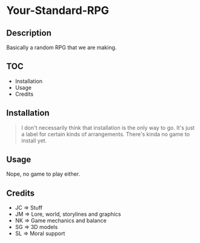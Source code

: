 # Your-Standard-RPG

## Description
Basically a random RPG that we are making.

## TOC
- Installation
- Usage
- Credits

## Installation
> I don't necessarily think that installation is the only way to go. It's just a label for certain kinds of arrangements.
There's kinda no game to install yet.

## Usage
Nope, no game to play either.

## Credits
- JC => Stuff
- JM => Lore, world, storylines and graphics
- NK => Game mechanics and balance
- SG => 3D models
- SL => Moral support